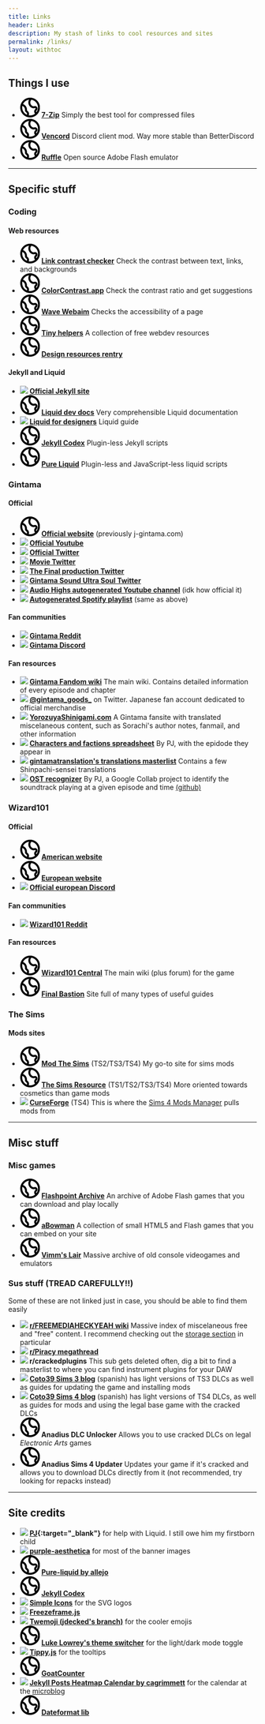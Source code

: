 ```yaml
---
title: Links
header: Links
description: My stash of links to cool resources and sites
permalink: /links/
layout: withtoc
---
```


## Things I use
- **<img class="svg" src="/assets/img/earth.svg"/> [7-Zip](https://www.7-zip.org/)** Simply the best tool for compressed files
- **<img class="svg" src="/assets/img/earth.svg"/> [Vencord](https://vencord.dev/)** Discord client mod. Way more stable than BetterDiscord
- **<img class="svg" src="/assets/img/earth.svg"/> [Ruffle](https://ruffle.rs/)** Open source Adobe Flash emulator

***

## Specific stuff
### Coding
#### Web resources
- **<img class="svg" src="/assets/img/earth.svg"/> [Link contrast checker](https://webaim.org/resources/linkcontrastchecker/)** Check the contrast between text, links, and backgrounds
- **<img class="svg" src="/assets/img/earth.svg"/> [ColorContrast.app](https://colorcontrast.app)** Check the contrast ratio and get suggestions
- **<img class="svg" src="/assets/img/earth.svg"/> [Wave Webaim](https://wave.webaim.org/)** Checks the accessibility of a page
- **<img class="svg" src="/assets/img/earth.svg"/> [Tiny helpers](https://tiny-helpers.dev/)** A collection of free webdev resources
- **<img class="svg" src="/assets/img/earth.svg"/> [Design resources rentry](https://rentry.co/dt92f)**

#### Jekyll and Liquid
- **<img class="svg" src="https://cdn.simpleicons.org/jekyll/black"/> [Official Jekyll site](http://jekyllrb.com/)**
- **<img class="svg" src="/assets/img/earth.svg"/> [Liquid dev docs](https://shopify.dev/docs/api/liquid)** Very comprehensible Liquid documentation
- **<img class="svg" src="https://cdn.simpleicons.org/github/black"/> [Liquid for designers](https://github.com/Shopify/liquid/wiki/Liquid-for-Designers)** Liquid guide
- **<img class="svg" src="/assets/img/earth.svg"/> [Jekyll Codex](https://jekyllcodex.org/)** Plugin-less Jekyll scripts
- **<img class="svg" src="/assets/img/earth.svg"/> [Pure Liquid](https://pure-liquid.allejo.org/)** Plugin-less and JavaScript-less liquid scripts

### Gintama
#### Official
- **<img class="svg" src="/assets/img/earth.svg"/> [Official website](https://anime-gintama.com/)** (previously j-gintama.com)
- **<img class="svg" src="https://cdn.simpleicons.org/youtube/black"/> [Official Youtube](https://www.youtube.com/@gintama_channel_official)**
- **<img class="svg" src="https://cdn.simpleicons.org/twitter/black"/> [Official Twitter](https://twitter.com/GINTAMA_PR)**
- **<img class="svg" src="https://cdn.simpleicons.org/twitter/black"/> [Movie Twitter](https://twitter.com/gintamamovie)**
- **<img class="svg" src="https://cdn.simpleicons.org/twitter/black"/> [The Final production Twitter](https://twitter.com/gintama_shiryo)**
- **<img class="svg" src="https://cdn.simpleicons.org/twitter/black"/> [Gintama Sound Ultra Soul Twitter](https://twitter.com/gintama_sus)**
- **<img class="svg" src="https://cdn.simpleicons.org/youtubemusic/black"/> [Audio Highs autogenerated Youtube channel](https://www.youtube.com/channel/UCZSSZryuFpLIQVV1dKcPOIA)** (idk how official it)
- **<img class="svg" src="https://cdn.simpleicons.org/spotify/black"/> [Autogenerated Spotify playlist](https://open.spotify.com/playlist/37i9dQZF1DX5JzVNcx3f5j)** (same as above)

#### Fan communities
- **<img class="svg" src="https://cdn.simpleicons.org/reddit/black"/> [Gintama Reddit](https://www.reddit.com/r/Gintama/)**
- **<img class="svg" src="https://cdn.simpleicons.org/discord/black"/> [Gintama Discord](https://discord.gg/gintama/)**

#### Fan resources
- **<img class="svg" src="https://cdn.simpleicons.org/fandom/black"/> [Gintama Fandom wiki](https://gintama.fandom.com/wiki/Main_Page)** The main wiki. Contains detailed information of every episode and chapter
- **<img class="svg" src="https://cdn.simpleicons.org/twitter/black"/> [@gintama_goods_](https://twitter.com/gintama_goods_)** on Twitter. Japanese fan account dedicated to official merchandise
- **<img class="svg" src="https://cdn.simpleicons.org/wordpress/black"/> [YorozuyaShinigami.com](https://yorozuyashinigami.com/)** A Gintama fansite with translated miscelaneous content, such as Sorachi's author notes, fanmail, and other information
- **<img class="svg" src="https://cdn.simpleicons.org/googlesheets/black"/> [Characters and factions spreadsheet](https://docs.google.com/spreadsheets/d/13mipKtBHKvSzwhQnwjxNVEgqqW0lBkrqvalLF3CVWsw/edit?usp=drivesdk)** By PJ, with the epidode they appear in
- **<img class="svg" src="https://cdn.simpleicons.org/tumblr/black"/> [gintamatranslation's translations masterlist](https://www.tumblr.com/gintamatranslations/699447376109305856/gintama-translations-masterlist)** Contains a few Shinpachi-sensei translations
- **<img class="svg" src="https://cdn.simpleicons.org/googlecolab/black"/> [OST recognizer](https://colab.research.google.com/github/pj-mathematician/gintama-ost-recognizer/blob/main/gintamaostfinder.ipynb)** By PJ, a Google Collab project to identify the soundtrack playing at a given episode and time [(github)](https://github.com/pj-mathematician/gintama-ost-recognizer)

### Wizard101
#### Official
- **<img class="svg" src="/assets/img/earth.svg"/> [American website](https://www.wizard101.com/game)**
- **<img class="svg" src="/assets/img/earth.svg"/> [European website](https://eu.wizard101.com/)**
- **<img class="svg" src="https://cdn.simpleicons.org/discord/black"/> [Official european Discord](https://discord.gg/playwizard101)**

#### Fan communities
- **<img class="svg" src="https://cdn.simpleicons.org/reddit/black"/> [Wizard101 Reddit](https://www.reddit.com/r/Wizard101/)**

#### Fan resources
- **<img class="svg" src="/assets/img/earth.svg"/> [Wizard101 Central](https://wiki.wizard101central.com/wiki/Wizard101_Wiki)** The main wiki (plus forum) for the game
- **<img class="svg" src="/assets/img/earth.svg"/> [Final Bastion](https://finalbastion.com/)** Site full of many types of useful guides

### The Sims
#### Mods sites
- **<img class="svg" src="/assets/img/earth.svg"/> [Mod The Sims](https://modthesims.info/)** (TS2/TS3/TS4) My go-to site for sims mods
- **<img class="svg" src="/assets/img/earth.svg"/> [The Sims Resource](https://www.thesimsresource.com/)** (TS1/TS2/TS3/TS4) More oriented towards cosmetics than game mods
- **<img class="svg" src="https://cdn.simpleicons.org/curseforge/black"/> [CurseForge](https://www.curseforge.com/sims4)** (TS4) This is where the [Sims 4 Mods Manager](https://gametimedev.de/S4MM/) pulls mods from

***

## Misc stuff
### Misc games
- **<img class="svg" src="/assets/img/earth.svg"/> [Flashpoint Archive](https://flashpointarchive.org/)** An archive of Adobe Flash games that you can download and play locally
- **<img class="svg" src="/assets/img/earth.svg"/> [aBowman](https://www.abowman.com/)** A collection of small HTML5 and Flash games that you can embed on your site
- **<img class="svg" src="/assets/img/earth.svg"/> [Vimm's Lair](https://vimm.net/)** Massive archive of old console videogames and emulators

### Sus stuff (TREAD CAREFULLY!!)
Some of these are not linked just in case, you should be able to find them easily
- **<img class="svg" src="https://cdn.simpleicons.org/reddit/black"/> [r/FREEMEDIAHECKYEAH wiki](https://www.reddit.com/r/FREEMEDIAHECKYEAH/wiki/index/)** Massive index of miscelaneous free and "free" content. I recommend checking out the [storage section](https://www.reddit.com/r/FREEMEDIAHECKYEAH/wiki/storage) in particular
- **<img class="svg" src="https://cdn.simpleicons.org/reddit/black"/> [r/Piracy megathread](https://www.reddit.com/r/Piracy/wiki/megathread/)**
- **<img class="svg" src="https://cdn.simpleicons.org/reddit/black"/> r/crackedplugins** This sub gets deleted often, dig a bit to find a masterlist to where you can find instrument plugins for your DAW
- **<img class="svg" src="https://cdn.simpleicons.org/blogger/black"/> [Coto39 Sims 3 blog](https://sims3coto39.blogspot.com/)** (spanish) has light versions of TS3 DLCs as well as guides for updating the game and installing mods
- **<img class="svg" src="https://cdn.simpleicons.org/blogger/black"/> [Coto39 Sims 4 blog](https://sims4coto39.blogspot.com/)** (spanish) has light versions of TS4 DLCs, as well as guides for mods and using the legal base game with the cracked DLCs
- **<img class="svg" src="/assets/img/earth.svg"/> Anadius DLC Unlocker** Allows you to use cracked DLCs on legal *Electronic Arts* games
- **<img class="svg" src="/assets/img/earth.svg"/> Anadius Sims 4 Updater** Updates your game if it's cracked and allows you to download DLCs directly from it (not recommended, try looking for repacks instead)

***

## Site credits

- **<img class="svg" src="https://cdn.simpleicons.org/discord/black"/> [PJ](https://cdn.discordapp.com/emojis/786968545506492427.webp){:target="_blank"}** for help with Liquid. I still owe him my firstborn child
- **<img class="svg" src="https://cdn.simpleicons.org/tumblr/black"/> [purple-aesthetica](https://www.tumblr.com/purple-aesthetica)** for most of the banner images
- **<img class="svg" src="/assets/img/earth.svg"/> [Pure-liquid by allejo](https://pure-liquid.allejo.org)**
- **<img class="svg" src="/assets/img/earth.svg"/> [Jekyll Codex](https://jekyllcodex.org)**
- **<img class="svg" src="https://cdn.simpleicons.org/simpleicons/black"/> [Simple Icons](https://simpleicons.org)** for the SVG logos
- **<img class="svg" src="https://cdn.simpleicons.org/github/black"/> [Freezeframe.js](https://github.com/ctrl-freaks/freezeframe.js)**
- **<img class="svg" src="https://cdn.simpleicons.org/github/black"/> [Twemoji (jdecked's branch)](https://github.com/jdecked/twemoji)** for the cooler emojis
- **<img class="svg" src="/assets/img/earth.svg"/> [Luke Lowrey's theme switcher](https://lukelowrey.com/css-variable-theme-switcher/)** for the light/dark mode toggle
- **<img class="svg" src="https://cdn.simpleicons.org/github/black"/> [Tippy.js](https://github.com/atomiks/tippyjs)** for the tooltips
- **<img class="svg" src="/assets/img/earth.svg"/> [GoatCounter](https://www.goatcounter.com/)**
- **<img class="svg" src="https://cdn.simpleicons.org/github/black"/> [Jekyll Posts Heatmap Calendar by cagrimmett](https://github.com/cagrimmett/jekyll-tools#posts-heatmap-calendar)** for the calendar at the [microblog](/microblog)
- **<img class="svg" src="/assets/img/earth.svg"/> [Dateformat lib](https://blog.stevenlevithan.com/archives/javascript-date-format)**